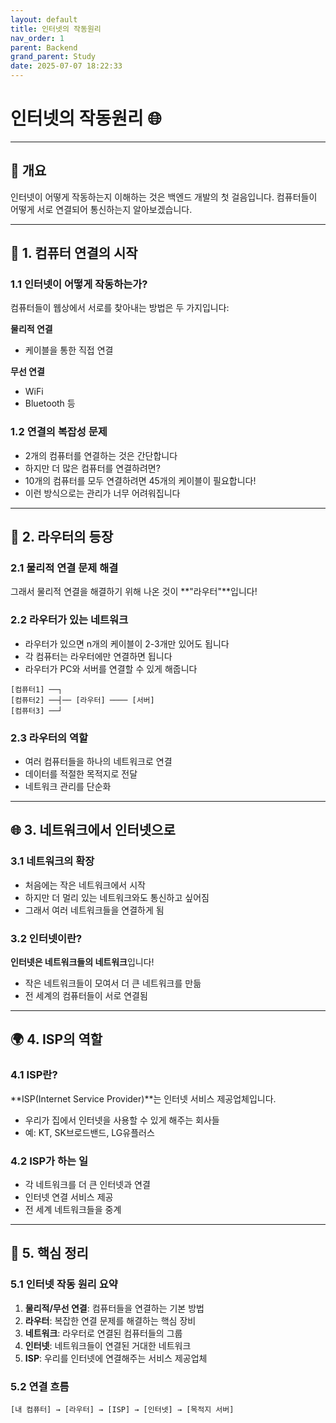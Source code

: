 ```yaml
---
layout: default
title: 인터넷의 작동원리
nav_order: 1
parent: Backend
grand_parent: Study
date: 2025-07-07 18:22:33
---
```


# 인터넷의 작동원리 🌐

---

## 📖 개요

인터넷이 어떻게 작동하는지 이해하는 것은 백엔드 개발의 첫 걸음입니다. 컴퓨터들이 어떻게 서로 연결되어 통신하는지 알아보겠습니다.

---

## 🔌 1. 컴퓨터 연결의 시작

### 1.1 인터넷이 어떻게 작동하는가?
컴퓨터들이 웹상에서 서로를 찾아내는 방법은 두 가지입니다:

**물리적 연결**
- 케이블을 통한 직접 연결

**무선 연결** 
- WiFi
- Bluetooth 등

### 1.2 연결의 복잡성 문제
- 2개의 컴퓨터를 연결하는 것은 간단합니다
- 하지만 더 많은 컴퓨터를 연결하려면?
- 10개의 컴퓨터를 모두 연결하려면 45개의 케이블이 필요합니다!
- 이런 방식으로는 관리가 너무 어려워집니다

---

## 🔄 2. 라우터의 등장

### 2.1 물리적 연결 문제 해결
그래서 물리적 연결을 해결하기 위해 나온 것이 **"라우터"**입니다!

### 2.2 라우터가 있는 네트워크
- 라우터가 있으면 n개의 케이블이 2-3개만 있어도 됩니다
- 각 컴퓨터는 라우터에만 연결하면 됩니다
- 라우터가 PC와 서버를 연결할 수 있게 해줍니다

```
[컴퓨터1] ──┐
[컴퓨터2] ──┤── [라우터] ──── [서버]
[컴퓨터3] ──┘
```

### 2.3 라우터의 역할
- 여러 컴퓨터들을 하나의 네트워크로 연결
- 데이터를 적절한 목적지로 전달
- 네트워크 관리를 단순화

---

## 🌐 3. 네트워크에서 인터넷으로

### 3.1 네트워크의 확장
- 처음에는 작은 네트워크에서 시작
- 하지만 더 멀리 있는 네트워크와도 통신하고 싶어짐
- 그래서 여러 네트워크들을 연결하게 됨

### 3.2 인터넷이란?
**인터넷은 네트워크들의 네트워크**입니다!
- 작은 네트워크들이 모여서 더 큰 네트워크를 만듦
- 전 세계의 컴퓨터들이 서로 연결됨

---

## 🌍 4. ISP의 역할

### 4.1 ISP란?
**ISP(Internet Service Provider)**는 인터넷 서비스 제공업체입니다.
- 우리가 집에서 인터넷을 사용할 수 있게 해주는 회사들
- 예: KT, SK브로드밴드, LG유플러스

### 4.2 ISP가 하는 일
- 각 네트워크를 더 큰 인터넷과 연결
- 인터넷 연결 서비스 제공
- 전 세계 네트워크들을 중계

---

## 🎯 5. 핵심 정리

### 5.1 인터넷 작동 원리 요약
1. **물리적/무선 연결**: 컴퓨터들을 연결하는 기본 방법
2. **라우터**: 복잡한 연결 문제를 해결하는 핵심 장비
3. **네트워크**: 라우터로 연결된 컴퓨터들의 그룹
4. **인터넷**: 네트워크들이 연결된 거대한 네트워크
5. **ISP**: 우리를 인터넷에 연결해주는 서비스 제공업체

### 5.2 연결 흐름
```
[내 컴퓨터] → [라우터] → [ISP] → [인터넷] → [목적지 서버]
```